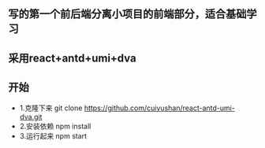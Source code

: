 ## 写的第一个前后端分离小项目的前端部分，适合基础学习

## 采用react+antd+umi+dva

## 开始
- 1.克隆下来 git clone https://github.com/cuiyushan/react-antd-umi-dva.git
- 2.安装依赖 npm install
- 3.运行起来 npm start
